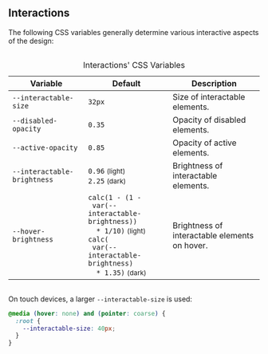 <section>

# Interactions

The following CSS variables generally determine various interactive aspects of the design:

<div style="overflow-x: auto">
  <table>
    <caption>Interactions' CSS Variables</caption>
    <thead>
      <tr>
        <th>Variable</th>
        <th>Default</th>
        <th>Description</th>
      </tr>
    </thead>
    <tbody>
      <tr>
        <td><code>--interactable-size</code></td>
        <td><code>32px</code></td>
        <td>Size of interactable elements.</td>
      </tr>
      <tr>
        <td><code>--disabled-opacity</code></td>
        <td><code>0.35</code></td>
        <td>Opacity of disabled elements.</td>
      </tr>
      <tr>
        <td><code>--active-opacity</code></td>
        <td><code>0.85</code></td>
        <td>Opacity of active elements.</td>
      </tr>
      <tr>
        <td><code>--interactable-brightness</code></td>
        <td><code>0.96</code> <small>(light)</small><br><code>2.25</code> <small>(dark)</small></td>
        <td>Brightness of interactable elements.</td>
      </tr>
      <tr>
        <td><code>--hover-brightness</code></td>
        <td>
          <code>calc(1 - (1 - <br>&emsp;var(--interactable-brightness))<br>&emsp; * 1/10)</code> <small>(light)</small><br>
          <code>calc(<br>&emsp;var(--interactable-brightness)<br>&emsp; * 1.35)</code> <small>(dark)</small></td>
        <td>Brightness of interactable elements on hover.</td>
      </tr>
    </tbody>
  </table>
</div>

On touch devices, a larger `--interactable-size` is used:

```css
@media (hover: none) and (pointer: coarse) {
  :root {
    --interactable-size: 40px;
  }
}
```

</section>